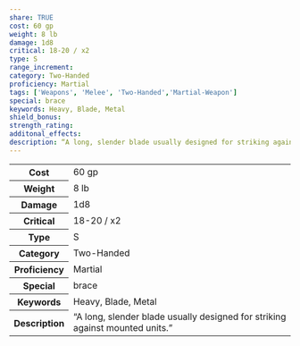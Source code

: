 ```yaml
---
share: TRUE
cost: 60 gp
weight: 8 lb
damage: 1d8
critical: 18-20 / x2
type: S
range_increment: 
category: Two-Handed
proficiency: Martial
tags: ['Weapons', 'Melee', 'Two-Handed','Martial-Weapon']
special: brace
keywords: Heavy, Blade, Metal
shield_bonus: 
strength_rating: 
additonal_effects: 
description: “A long, slender blade usually designed for striking against mounted units.”
---
```

<p><span style="overflow-x: auto;"><table><tbody><tr><th>Cost</th><td>60 gp</td></tr><tr><th>Weight</th><td>8 lb</td></tr><tr><th>Damage</th><td>1d8</td></tr><tr><th>Critical</th><td>18-20 / x2</td></tr><tr><th>Type</th><td>S</td></tr><tr><th>Category</th><td>Two-Handed</td></tr><tr><th>Proficiency</th><td>Martial</td></tr><tr><th>Special</th><td>brace</td></tr><tr><th>Keywords</th><td>Heavy, Blade, Metal</td></tr><tr><th>Description</th><td>“A long, slender blade usually designed for striking against mounted units.”</td></tr></tbody></table></span></p>